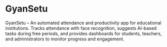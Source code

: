 # GyanSetu
GyanSetu – An automated attendance and productivity app for educational institutions. Tracks attendance with face recognition, suggests AI-based tasks during free periods, and provides dashboards for students, teachers, and administrators to monitor progress and engagement.
